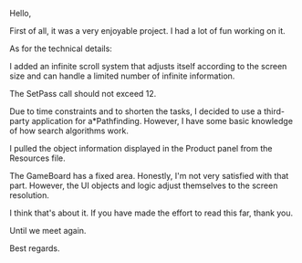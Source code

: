 Hello,

First of all, it was a very enjoyable project. I had a lot of fun working on it.

As for the technical details:

I added an infinite scroll system that adjusts itself according to the screen size and can handle a limited number of infinite information.

The SetPass call should not exceed 12.

Due to time constraints and to shorten the tasks, I decided to use a third-party application for a*Pathfinding. However, I have some basic knowledge of how search algorithms work.

I pulled the object information displayed in the Product panel from the Resources file.

The GameBoard has a fixed area. Honestly, I'm not very satisfied with that part. However, the UI objects and logic adjust themselves to the screen resolution.

I think that's about it. If you have made the effort to read this far, thank you.

Until we meet again.

Best regards.

